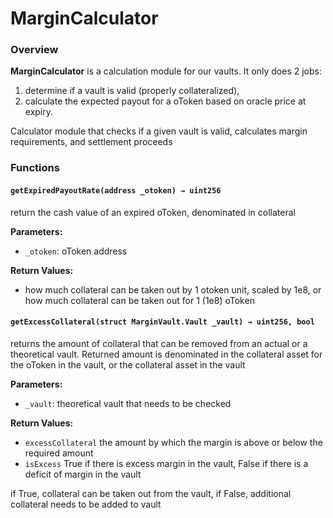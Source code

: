 # MarginCalculator

### **Overview**

**MarginCalculator** is a calculation module for our vaults. It only does 2 jobs: 

1. determine if a vault is valid \(properly collateralized\), 
2. calculate the expected payout for a oToken based on oracle price at expiry.

Calculator module that checks if a given vault is valid, calculates margin requirements, and settlement proceeds

### Functions

#### `getExpiredPayoutRate(address _otoken) → uint256` 

return the cash value of an expired oToken, denominated in collateral

**Parameters:**

* `_otoken`: oToken address

**Return Values:**

* how much collateral can be taken out by 1 otoken unit, scaled by 1e8, or how much collateral can be taken out for 1 \(1e8\) oToken



#### `getExcessCollateral(struct MarginVault.Vault _vault) → uint256, bool`

returns the amount of collateral that can be removed from an actual or a theoretical vault. Returned amount is denominated in the collateral asset for the oToken in the vault, or the collateral asset in the vault

**Parameters:**

* `_vault`: theoretical vault that needs to be checked

**Return Values:**

* `excessCollateral` the amount by which the margin is above or below the required amount
* `isExcess` True if there is excess margin in the vault, False if there is a deficit of margin in the vault

if True, collateral can be taken out from the vault, if False, additional collateral needs to be added to vault



